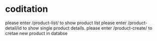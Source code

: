 # coditation
please enter /product-list/  to show product list
please enter /product-detail/id  to show single product details.
please enter  /product-create/  to cretae new product in databse

